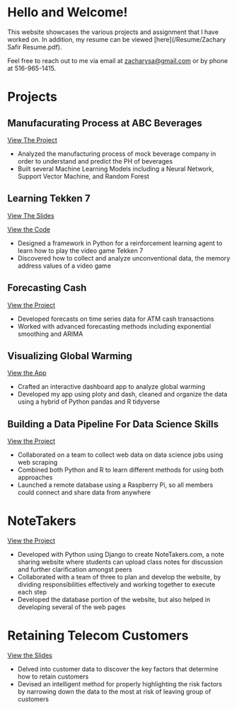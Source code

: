 # Hello and Welcome! 

This website showcases the various projects and assignment  that I have worked on. In addition, my resume can be viewed [here](/Resume/Zachary Safir Resume.pdf). 

Feel free to reach out to me via email at [zacharysa@gmail.com](mailto:zacharysa@gmail.com) or by phone at 516-965-1415.


# Projects

## Manufacurating Process at ABC Beverages

[View The Project](https://rpubs.com/zachsfr/902654) 

* Analyzed the manufacturing process of mock beverage company in order to understand and predict the PH of beverages
* Built several  Machine Learning Models including a Neural Network, Support Vector Machine, and Random Forest 



## Learning Tekken 7

[View The Slides](/Slides/Learning%20Tekken%207.pdf) 

[View  the Code](https://github.com/zachsfr/LearningTekken7)

* Designed a framework in Python for a reinforcement learning agent to learn how to play the video game Tekken 7
* Discovered how to collect and analyze unconventional data, the memory address values of a video game 


## Forecasting Cash 

[View the Project](https://rpubs.com/zachsfr/885466)

* Developed forecasts on time series data for ATM cash transactions  
* Worked with advanced forecasting methods including exponential smoothing and ARIMA 



## Visualizing Global Warming

[View the App](https://global-temp-changes.herokuapp.com/)

* Crafted an interactive dashboard app to analyze global warming
* Developed my app using ploty and dash, cleaned and organize the data using a hybrid of Python pandas and R tidyverse


## Building a Data Pipeline For Data Science Skills

[View the Project](https://rpubs.com/zachsfr/747776)

* Collaborated on a team to collect web data on data science jobs using web scraping  
* Combined both Python and R to learn different methods for using both approaches
* Launched a  remote database using a Raspberry Pi, so all members could connect and share data from anywhere


# NoteTakers

[View the Project](/Slides/project-04-writeup.pdf)

* Developed with Python using Django to create NoteTakers.com, a note sharing website where students can upload class notes for discussion and further clarification amongst peers  
* Collaborated with a team of three to plan and develop the website, by dividing responsibilities effectively and working together to execute each step 
* Developed the database portion of the website, but also helped in developing several of the web pages 



# Retaining Telecom Customers

[View the Slides](/Slides/OIM%20454%20Analytics%20Project.pdf)

* Delved into customer data to discover the key factors that determine how to retain customers
* Devised an intelligent method for properly highlighting the risk factors by narrowing down the data to the most at  risk of leaving group of customers 



